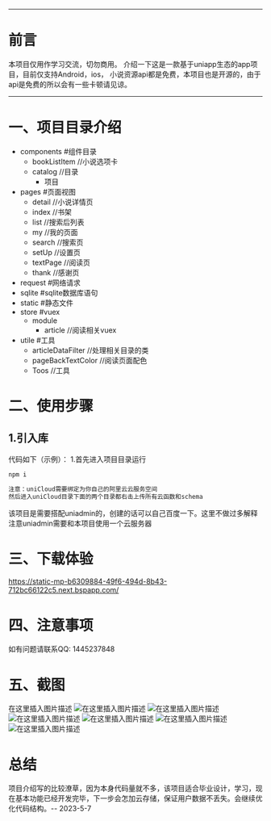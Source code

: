 
---

# 前言
本项目仅用作学习交流，切勿商用。
介绍一下这是一款基于uniapp生态的app项目，目前仅支持Android，ios，
小说资源api都是免费，本项目也是开源的，由于api是免费的所以会有一些卡顿请见谅。

---


# 一、项目目录介绍
- components  #组件目录
  * bookListItem  //小说选项卡
  * catalog  //目录
    + 项目
 - pages 		#页面视图
 	*  detail	//小说详情页
 	* index	//书架
 	* list		//搜索后列表
 	* my		//我的页面
 	* search		//搜索页
 	* setUp		//设置页
 	* textPage	//阅读页
 	* thank			//感谢页
 - request #网络请求
 - sqlite	#sqlite数据库语句 
 - static	#静态文件
 - store	#vuex
 	* module
 		+ article	//阅读相关vuex
 - utile #工具
	* articleDataFilter	//处理相关目录的类
	* pageBackTextColor	//阅读页面配色
	* Toos	//工具
# 二、使用步骤
## 1.引入库
代码如下（示例）：
 1.首先进入项目目录运行
```javascript
npm i
```
```javascript
注意：uniCloud需要绑定为你自己的阿里云云服务空间
然后进入uniCloud目录下面的两个目录都右击上传所有云函数和schema
```
该项目是需要搭配uniadmin的，创建的话可以自己百度一下。这里不做过多解释
注意uniadmin需要和本项目使用一个云服务器
# 三、下载体验
https://static-mp-b6309884-49f6-494d-8b43-712bc66122c5.next.bspapp.com/
# 四、注意事项
如有问题请联系QQ: 1445237848
# 五、截图
在这里插入图片描述
![在这里插入图片描述](https://img-blog.csdnimg.cn/81eb4d1902224a8ba71fd0700b7b5613.jpeg#pic_center)
![在这里插入图片描述](https://img-blog.csdnimg.cn/d9c206040ab14600a69df7f6af6730a1.jpeg#pic_center)
![在这里插入图片描述](https://img-blog.csdnimg.cn/b749d67c6a3e4f3288b8f82a4b7e8137.jpeg#pic_center)
![在这里插入图片描述](https://img-blog.csdnimg.cn/d10cbdfb52374fa68b682c85785f4a2c.jpeg#pic_center)
![在这里插入图片描述](https://img-blog.csdnimg.cn/2e306f669a7846eabc2f0c52d0cd9c16.jpeg#pic_center)
![在这里插入图片描述](https://img-blog.csdnimg.cn/ff6d136c92c445558a809638efead629.jpeg#pic_center)

# 总结
项目介绍写的比较潦草，因为本身代码量就不多，该项目适合毕业设计，学习，现在基本功能已经开发完毕，下一步会怎加云存储，保证用户数据不丢失。会继续优化代码结构。-- 2023-5-7

